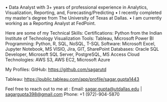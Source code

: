 • Data Analyst with 3+ years of professional experience in Analytics, Visualization, Reporting, and, Forecasting/Predicting
• I recently completed my master's degree from The University of Texas at Dallas.
• I am currently working as a Reporting Analyst at FedPoint.

Here are some of my Technical Skills:
Certifications: Python from the Indian Institute of Technology
Visualization Tools: Tableau, Microsoft Power BI
Programming: Python, R, SQL, NoSQL, T-SQL
Software: Microsoft Excel, Jupyter Notebook, MS VISIO, Jira, GIT, SharePoint
Databases: Oracle SQL Developer, Microsoft SQL Server, PostgreSQL, MS Access
Cloud Technologies: AWS S3, AWS EC2, Microsoft Azure


My Profiles:
GitHub:
https://github.com/sagarutd

Tableau:
https://public.tableau.com/app/profile/sagar.gupta1443

Feel free to reach out to me at : 
Email: sagar.gupta@utdallas.edu | sagargupta398@gmail.com
Phone: +1 (972)-904-5870
